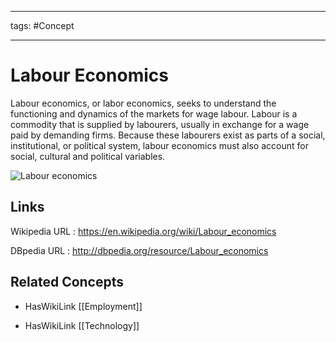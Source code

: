 




---

tags: #Concept

---
# Labour Economics


Labour economics, or labor economics, seeks to understand the functioning and dynamics of the markets for wage labour. Labour is a commodity that is supplied by labourers, usually in exchange for a wage paid by demanding firms. Because these labourers exist as parts of a social, institutional, or political system, labour economics must also account for social, cultural and political variables.

![Labour economics](http://commons.wikimedia.org/wiki/Special:FilePath/Job_Advertisement_Board_in_Shenzhen_-01.jpg?width=300)


## Links


Wikipedia URL : https://en.wikipedia.org/wiki/Labour_economics

DBpedia URL : http://dbpedia.org/resource/Labour_economics


## Related Concepts


- HasWikiLink [[Employment]]

- HasWikiLink [[Technology]]